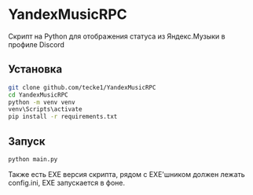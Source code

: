 # YandexMusicRPC
Скрипт на Python для отображения статуса из Яндекс.Музыки в профиле Discord

## Установка

```sh
git clone github.com/tecke1/YandexMusicRPC
cd YandexMusicRPC
python -m venv venv
venv\Scripts\activate
pip install -r requirements.txt
```

## Запуск
```sh
python main.py
```

Также есть EXE версия скрипта, рядом с EXE'шником должен лежать config.ini, EXE запускается в фоне.



